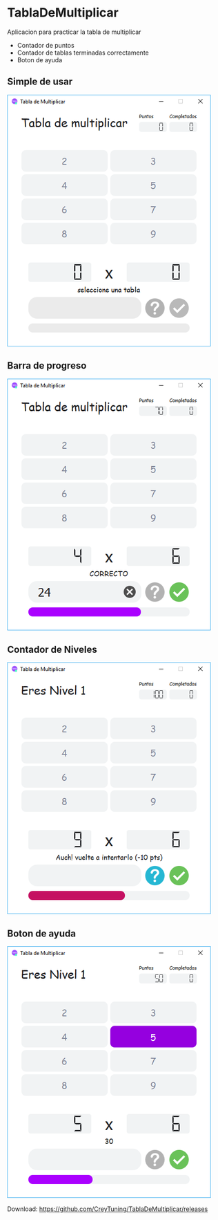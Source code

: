 # TablaDeMultiplicar

Aplicacion para practicar la tabla de multiplicar

- Contador de puntos
- Contador de tablas terminadas correctamente
- Boton de ayuda

## Simple de usar
![alt text](https://github.com/CreyTuning/TablaDeMultiplicar/blob/master/Images/IMG1.PNG)

## Barra de progreso
![alt text](https://github.com/CreyTuning/TablaDeMultiplicar/blob/master/Images/IMG2.PNG)

## Contador de Niveles
![alt text](https://github.com/CreyTuning/TablaDeMultiplicar/blob/master/Images/IMG3.PNG)

## Boton de ayuda
![alt text](https://github.com/CreyTuning/TablaDeMultiplicar/blob/master/Images/IMG4.PNG)

Download:  https://github.com/CreyTuning/TablaDeMultiplicar/releases

